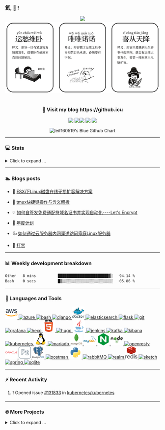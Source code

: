 ### 氦, 👋 !

<div align="center">

<div align="center"><img src="https://readme-typing-svg.herokuapp.com?center=true&lines=Welcome%20to%20my%20Github%20page."/></div>
<div align="center"><img src="img/yw.png"/></div>
<img src="https://camo.githubusercontent.com/82291b0fe831bfc6781e07fc5090cbd0a8b912bb8b8d4fec0696c881834f81ac/68747470733a2f2f70726f626f742e6d656469612f394575424971676170492e676966" width="800"  height="3">

<h3>📝 Visit my blog https://github.icu</h3>

[![](https://visitor-badge.laobi.icu/badge?page_id=leif160519)](https://visitor-badge.laobi.icu/badge?page_id=leif160519)
[![](https://img.shields.io/github/stars/leif160519?color=fefb7b&logo=Undertale)](https://github-readme-stats-git-masterorgs-github-readme-stats-team.vercel.app/api?username=leif160519&include_orgs=true&hide_title=false&hide_border=true&show_icons=true&include_all_commits=true&line_height=20&bg_color=0,EC6C6C,FFD479,FFFC79,73FA79&theme=tokyonight&locale=en)[![](https://img.shields.io/github/stars/leif160519/centos-script?color=fefb7b)](https://github.com/leif160519/centos-script)
[![](https://img.shields.io/github/followers/leif160519?color=27da6b&logo=Handshake)](https://github.com/leif160519?tab=followers)
[![](https://img.shields.io/badge/%E5%8D%9A%E5%AE%A2-Leif160519%E7%9A%84blog-d7b1bf?logo=Blogger)](https://github.icu)

<img src="https://ghchart.rshah.org/409ba5/leif160519" alt="leif160519's Blue Github Chart" />
</div>

***

### 💻 Stats
<details>
<summary>Click to expand ...</summary>

<div align="center">

![](http://github-profile-summary-cards.vercel.app/api/cards/repos-per-language?username=leif160519&theme=tokyonight)
![](http://github-profile-summary-cards.vercel.app/api/cards/most-commit-language?username=leif160519&theme=tokyonight)
![](http://github-profile-summary-cards.vercel.app/api/cards/stats?username=leif160519&theme=tokyonight)
![](http://github-profile-summary-cards.vercel.app/api/cards/productive-time?username=leif160519&theme=tokyonight&utcOffset=8)

<a href="https://github.com/leif160519"><img src="http://github-profile-summary-cards.vercel.app/api/cards/profile-details?username=leif160519&theme=tokyonight"/></a>

[![](https://github-readme-stats-git-masterorgs-github-readme-stats-team.vercel.app/api?username=leif160519&include_orgs=true&hide_title=false&hide_border=true&show_icons=true&include_all_commits=true&line_height=20&theme=tokyonight&locale=en)](https://github-readme-stats-git-masterorgs-github-readme-stats-team.vercel.app/api?username=leif160519&include_orgs=true&hide_title=false&hide_border=true&show_icons=true&include_all_commits=true&line_height=20&theme=tokyonight&locale=en)[![](https://github-readme-stats.vercel.app/api/top-langs/?username=leif160519&hide_title=false&hide=c&hide_border=true&layout=compact&theme=tokyonight&locale=en)](https://github-readme-stats.vercel.app/api/top-langs/?username=leif160519&hide_title=false&hide=c&hide_border=true&layout=compact&theme=tokyonight&locale=en)

<a href="https://github.com/ryo-ma/github-profile-trophy"><img src="https://github-profile-trophy.vercel.app/?username=leif160519&theme=algolia&column=8" alt="leif160519" /></a>

[![snake](./assets/github-contribution-grid-snake.svg)](https://raw.githubusercontent.com/leif160519/leif160519/master/assets/github-contribution-grid-snake.svg)
[![github-active](./profile-3d-contrib/profile-night-rainbow.svg)](https://raw.githubusercontent.com/leif160519/leif160519/master/profile-3d-contrib/profile-night-rainbow.svg)

</div>

</details>

***

### 🏊 Blogs posts
<!-- BLOG-POST-LIST:START -->
- 👹 [ESXi下Linux磁盘在线无损扩容解决方案](https://github.icu/articles/2020/06/26/1593159154169.html) 

- 🦆 [tmux快捷键操作与含义解析](https://github.icu/articles/2024/11/22/1732244197060.html) 

- 💡 [如何自签发免费通配符域名证书并实现自动化----Let&#39;s Encrypt](https://github.icu/articles/2023/06/10/1686364528354.html) 

- 🔭 [年度计划](https://github.icu/my-plan) 

- 👍 [如何通过云服务器内网穿透访问家庭Linux服务器](https://github.icu/articles/2023/06/16/1686899454011.html) 

- 🫣 [打赏](https://github.icu/reward) 
<!-- BLOG-POST-LIST:END -->

***

### 📊 Weekly development breakdown
<!--START_SECTION:waka-->

```txt
Other   8 mins          ███████████████████████▓░   94.14 %
Bash    0 secs          █▒░░░░░░░░░░░░░░░░░░░░░░░   05.86 %
```

<!--END_SECTION:waka-->

***

### 🧰 Languages and Tools
<p align="left"> <a href="https://aws.amazon.com" target="_blank" rel="noreferrer"> <img src="https://raw.githubusercontent.com/devicons/devicon/master/icons/amazonwebservices/amazonwebservices-original-wordmark.svg" alt="aws" width="40" height="40"/> </a> <a href="https://azure.microsoft.com/en-in/" target="_blank" rel="noreferrer"> <img src="https://www.vectorlogo.zone/logos/microsoft_azure/microsoft_azure-icon.svg" alt="azure" width="40" height="40"/> </a> <a href="https://www.gnu.org/software/bash/" target="_blank" rel="noreferrer"> <img src="https://www.vectorlogo.zone/logos/gnu_bash/gnu_bash-icon.svg" alt="bash" width="40" height="40"/> </a> <a href="https://www.djangoproject.com/" target="_blank" rel="noreferrer"> <img src="https://cdn.worldvectorlogo.com/logos/django.svg" alt="django" width="40" height="40"/> </a> <a href="https://www.docker.com/" target="_blank" rel="noreferrer"> <img src="https://raw.githubusercontent.com/devicons/devicon/master/icons/docker/docker-original-wordmark.svg" alt="docker" width="40" height="40"/> </a> <a href="https://www.elastic.co" target="_blank" rel="noreferrer"> <img src="https://www.vectorlogo.zone/logos/elastic/elastic-icon.svg" alt="elasticsearch" width="40" height="40"/> </a> <a href="https://flask.palletsprojects.com/" target="_blank" rel="noreferrer"> <img src="https://www.vectorlogo.zone/logos/pocoo_flask/pocoo_flask-icon.svg" alt="flask" width="40" height="40"/> </a> <a href="https://git-scm.com/" target="_blank" rel="noreferrer"> <img src="https://www.vectorlogo.zone/logos/git-scm/git-scm-icon.svg" alt="git" width="40" height="40"/> </a> <a href="https://grafana.com" target="_blank" rel="noreferrer"> <img src="https://www.vectorlogo.zone/logos/grafana/grafana-icon.svg" alt="grafana" width="40" height="40"/> </a> <a href="hexo.io/" target="_blank" rel="noreferrer"> <img src="https://www.vectorlogo.zone/logos/hexoio/hexoio-icon.svg" alt="hexo" width="40" height="40"/> </a> <a href="https://www.w3.org/html/" target="_blank" rel="noreferrer"> <img src="https://raw.githubusercontent.com/devicons/devicon/master/icons/html5/html5-original-wordmark.svg" alt="html5" width="40" height="40"/> </a> <a href="https://gohugo.io/" target="_blank" rel="noreferrer"> <img src="https://api.iconify.design/logos-hugo.svg" alt="hugo" width="40" height="40"/> </a> <a href="https://www.java.com" target="_blank" rel="noreferrer"> <img src="https://raw.githubusercontent.com/devicons/devicon/master/icons/java/java-original.svg" alt="java" width="40" height="40"/> </a> <a href="https://www.jenkins.io" target="_blank" rel="noreferrer"> <img src="https://www.vectorlogo.zone/logos/jenkins/jenkins-icon.svg" alt="jenkins" width="40" height="40"/> </a> <a href="https://kafka.apache.org/" target="_blank" rel="noreferrer"> <img src="https://www.vectorlogo.zone/logos/apache_kafka/apache_kafka-icon.svg" alt="kafka" width="40" height="40"/> </a> <a href="https://www.elastic.co/kibana" target="_blank" rel="noreferrer"> <img src="https://www.vectorlogo.zone/logos/elasticco_kibana/elasticco_kibana-icon.svg" alt="kibana" width="40" height="40"/> </a> <a href="https://kubernetes.io" target="_blank" rel="noreferrer"> <img src="https://www.vectorlogo.zone/logos/kubernetes/kubernetes-icon.svg" alt="kubernetes" width="40" height="40"/> </a> <a href="https://www.linux.org/" target="_blank" rel="noreferrer"> <img src="https://raw.githubusercontent.com/devicons/devicon/master/icons/linux/linux-original.svg" alt="linux" width="40" height="40"/> </a> <a href="https://mariadb.org/" target="_blank" rel="noreferrer"> <img src="https://www.vectorlogo.zone/logos/mariadb/mariadb-icon.svg" alt="mariadb" width="40" height="40"/> </a> <a href="https://www.mongodb.com/" target="_blank" rel="noreferrer"> <img src="https://raw.githubusercontent.com/devicons/devicon/master/icons/mongodb/mongodb-original-wordmark.svg" alt="mongodb" width="40" height="40"/> </a> <a href="https://www.mysql.com/" target="_blank" rel="noreferrer"> <img src="https://raw.githubusercontent.com/devicons/devicon/master/icons/mysql/mysql-original-wordmark.svg" alt="mysql" width="40" height="40"/> </a> <a href="https://www.nginx.com" target="_blank" rel="noreferrer"> <img src="https://raw.githubusercontent.com/devicons/devicon/master/icons/nginx/nginx-original.svg" alt="nginx" width="40" height="40"/> </a> <a href="https://nodejs.org" target="_blank" rel="noreferrer"> <img src="https://raw.githubusercontent.com/devicons/devicon/master/icons/nodejs/nodejs-original-wordmark.svg" alt="nodejs" width="40" height="40"/> </a> <a href="https://openresty.org/" target="_blank" rel="noreferrer"> <img src="https://openresty.org/images/logo.png" alt="openresty" width="40" height="40"/> </a> <a href="https://www.oracle.com/" target="_blank" rel="noreferrer"> <img src="https://raw.githubusercontent.com/devicons/devicon/master/icons/oracle/oracle-original.svg" alt="oracle" width="40" height="40"/> </a> <a href="https://www.photoshop.com/en" target="_blank" rel="noreferrer"> <img src="https://raw.githubusercontent.com/devicons/devicon/master/icons/photoshop/photoshop-line.svg" alt="photoshop" width="40" height="40"/> </a> <a href="https://www.postgresql.org" target="_blank" rel="noreferrer"> <img src="https://raw.githubusercontent.com/devicons/devicon/master/icons/postgresql/postgresql-original-wordmark.svg" alt="postgresql" width="40" height="40"/> </a> <a href="https://postman.com" target="_blank" rel="noreferrer"> <img src="https://www.vectorlogo.zone/logos/getpostman/getpostman-icon.svg" alt="postman" width="40" height="40"/> </a> <a href="https://www.python.org" target="_blank" rel="noreferrer"> <img src="https://raw.githubusercontent.com/devicons/devicon/master/icons/python/python-original.svg" alt="python" width="40" height="40"/> </a> <a href="https://www.rabbitmq.com" target="_blank" rel="noreferrer"> <img src="https://www.vectorlogo.zone/logos/rabbitmq/rabbitmq-icon.svg" alt="rabbitMQ" width="40" height="40"/> </a> <a href="https://realm.io/" target="_blank" rel="noreferrer"> <img src="https://raw.githubusercontent.com/bestofjs/bestofjs-webui/8665e8c267a0215f3159df28b33c365198101df5/public/logos/realm.svg" alt="realm" width="40" height="40"/> </a> <a href="https://redis.io" target="_blank" rel="noreferrer"> <img src="https://raw.githubusercontent.com/devicons/devicon/master/icons/redis/redis-original-wordmark.svg" alt="redis" width="40" height="40"/> </a> <a href="https://www.sketch.com/" target="_blank" rel="noreferrer"> <img src="https://www.vectorlogo.zone/logos/sketchapp/sketchapp-icon.svg" alt="sketch" width="40" height="40"/> </a> <a href="https://spring.io/" target="_blank" rel="noreferrer"> <img src="https://www.vectorlogo.zone/logos/springio/springio-icon.svg" alt="spring" width="40" height="40"/> </a> <a href="https://www.sqlite.org/" target="_blank" rel="noreferrer"> <img src="https://www.vectorlogo.zone/logos/sqlite/sqlite-icon.svg" alt="sqlite" width="40" height="40"/> </a> </p>

***

### :zap: Recent Activity
<!--START_SECTION:activity-->
1. ❗ Opened issue [#131833](https://github.com/kubernetes/kubernetes/issues/131833) in [kubernetes/kubernetes](https://github.com/kubernetes/kubernetes)
<!--END_SECTION:activity-->

***

### 🔥 More Projects
<details>
<summary>Click to expand ...</summary>

|Project|Remark|
|-------|------|
|[centos-script][1]|centos下工具安装脚本，包含基础环境配置，Gitlab、Docker、LDAP、MongoDB、MySQL、RabbitMQ、Supervisor、Node、Python、zsh、rar、zabbix、k8s、prometheus、grafana等|
|[ansible-linux][2]|使用ansible批量配置Linux，支持Debian和RedHat，包含常用软件的安装，系统配置等，支持自动化搭建prometheus监控，飞书告警，consul自动发现，loki日志采集等功能|
|[ubuntu-script][3]|ubuntu下工具安装脚本，包含基础环境配置，nfs、samba、Docker、k8s等|
|[docker-script][4]|Docker环境下安装各种软件的脚本，包含jenkins，sonarqube，jumpserver，nexus等|
|[ansible-install-k8s][5]|使用Ansible自动化安装kubernetes集群相关组件|
|[python-alidns][6]|使用python脚本新增，删除，更新阿里云dns解析记录|
|[k8s-deploy][7]|kubernetes常用工具一键安装脚本|
|[certbot-hooks-aliyun][9]|certbot签发脚本时自动添加阿里云dns解析|
|[Books][8]|运维相关的书籍和资料-电子版|
|[ADUserPwdCtrlByEmpNo][10]|使用python实现通过员工工号查询ad账户信息和修改ad密码的功能，减轻运维人员的工作量|

</details>




[1]: https://github.com/leif160519/centos-script
[2]: https://github.com/leif160519/ansible-linux
[3]: https://github.com/leif160519/ubuntu-script
[4]: https://github.com/leif160519/docker-script
[5]: https://github.com/leif160519/ansible-install-k8s
[6]: https://github.com/leif160519/python-alidns
[7]: https://github.com/leif160519/k8s-deploy
[8]: https://github.com/leif160519/Books
[9]: https://github.com/leif160519/certbot-hooks-aliyun
[10]: https://github.com/leif160519/ADUserPwdCtrlByEmpNo
